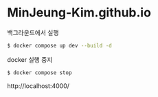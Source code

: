 # MinJeung-Kim.github.io

백그라운드에서 실행

```bash
$ docker compose up dev --build -d
```

docker 실행 중지

```bash
$ docker compose stop
```

http://localhost:4000/
